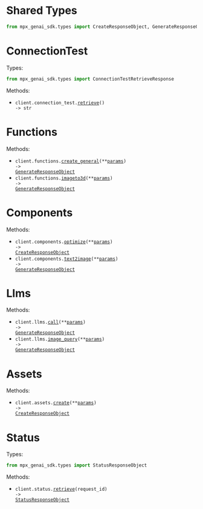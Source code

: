 # Shared Types

```python
from mpx_genai_sdk.types import CreateResponseObject, GenerateResponseObject
```

# ConnectionTest

Types:

```python
from mpx_genai_sdk.types import ConnectionTestRetrieveResponse
```

Methods:

- <code title="get /connection/test">client.connection_test.<a href="./src/mpx_genai_sdk/resources/connection_test.py">retrieve</a>() -> str</code>

# Functions

Methods:

- <code title="post /functions/general">client.functions.<a href="./src/mpx_genai_sdk/resources/functions.py">create_general</a>(\*\*<a href="src/mpx_genai_sdk/types/function_create_general_params.py">params</a>) -> <a href="./src/mpx_genai_sdk/types/shared/generate_response_object.py">GenerateResponseObject</a></code>
- <code title="post /functions/imageto3d">client.functions.<a href="./src/mpx_genai_sdk/resources/functions.py">imageto3d</a>(\*\*<a href="src/mpx_genai_sdk/types/function_imageto3d_params.py">params</a>) -> <a href="./src/mpx_genai_sdk/types/shared/generate_response_object.py">GenerateResponseObject</a></code>

# Components

Methods:

- <code title="post /components/optimize">client.components.<a href="./src/mpx_genai_sdk/resources/components.py">optimize</a>(\*\*<a href="src/mpx_genai_sdk/types/component_optimize_params.py">params</a>) -> <a href="./src/mpx_genai_sdk/types/shared/create_response_object.py">CreateResponseObject</a></code>
- <code title="post /components/text2image">client.components.<a href="./src/mpx_genai_sdk/resources/components.py">text2image</a>(\*\*<a href="src/mpx_genai_sdk/types/component_text2image_params.py">params</a>) -> <a href="./src/mpx_genai_sdk/types/shared/generate_response_object.py">GenerateResponseObject</a></code>

# Llms

Methods:

- <code title="post /llm/llm_call">client.llms.<a href="./src/mpx_genai_sdk/resources/llms.py">call</a>(\*\*<a href="src/mpx_genai_sdk/types/llm_call_params.py">params</a>) -> <a href="./src/mpx_genai_sdk/types/shared/generate_response_object.py">GenerateResponseObject</a></code>
- <code title="post /llm/image_query">client.llms.<a href="./src/mpx_genai_sdk/resources/llms.py">image_query</a>(\*\*<a href="src/mpx_genai_sdk/types/llm_image_query_params.py">params</a>) -> <a href="./src/mpx_genai_sdk/types/shared/generate_response_object.py">GenerateResponseObject</a></code>

# Assets

Methods:

- <code title="post /assets/create">client.assets.<a href="./src/mpx_genai_sdk/resources/assets.py">create</a>(\*\*<a href="src/mpx_genai_sdk/types/asset_create_params.py">params</a>) -> <a href="./src/mpx_genai_sdk/types/shared/create_response_object.py">CreateResponseObject</a></code>

# Status

Types:

```python
from mpx_genai_sdk.types import StatusResponseObject
```

Methods:

- <code title="get /status/{requestId}">client.status.<a href="./src/mpx_genai_sdk/resources/status.py">retrieve</a>(request_id) -> <a href="./src/mpx_genai_sdk/types/status_response_object.py">StatusResponseObject</a></code>
